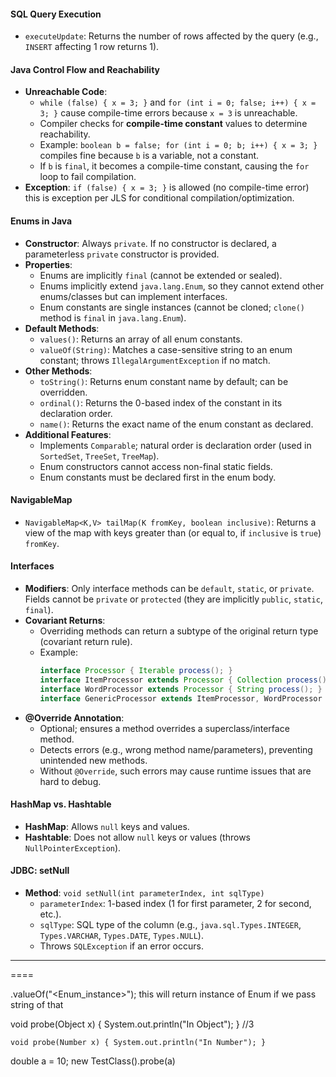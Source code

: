 
#### **SQL Query Execution**
- `executeUpdate`: Returns the number of rows affected by the query (e.g., `INSERT` affecting 1 row returns 1).

#### **Java Control Flow and Reachability**
- **Unreachable Code**: 
  - `while (false) { x = 3; }` and `for (int i = 0; false; i++) { x = 3; }` cause compile-time errors because `x = 3` is unreachable.
  - Compiler checks for **compile-time constant** values to determine reachability.
  - Example: `boolean b = false; for (int i = 0; b; i++) { x = 3; }` compiles fine because `b` is a variable, not a constant.
  - If `b` is `final`, it becomes a compile-time constant, causing the `for` loop to fail compilation.
- **Exception**: `if (false) { x = 3; }` is allowed (no compile-time error) this is exception per JLS for conditional compilation/optimization.

#### **Enums in Java**
- **Constructor**: Always `private`. If no constructor is declared, a parameterless `private` constructor is provided.
- **Properties**:
  - Enums are implicitly `final` (cannot be extended or sealed).
  - Enums implicitly extend `java.lang.Enum`, so they cannot extend other enums/classes but can implement interfaces.
  - Enum constants are single instances (cannot be cloned; `clone()` method is `final` in `java.lang.Enum`).
- **Default Methods**:
  - `values()`: Returns an array of all enum constants.
  - `valueOf(String)`: Matches a case-sensitive string to an enum constant; throws `IllegalArgumentException` if no match.
- **Other Methods**:
  - `toString()`: Returns enum constant name by default; can be overridden.
  - `ordinal()`: Returns the 0-based index of the constant in its declaration order.
  - `name()`: Returns the exact name of the enum constant as declared.
- **Additional Features**:
  - Implements `Comparable`; natural order is declaration order (used in `SortedSet`, `TreeSet`, `TreeMap`).
  - Enum constructors cannot access non-final static fields.
  - Enum constants must be declared first in the enum body.

#### **NavigableMap**
- `NavigableMap<K,V> tailMap(K fromKey, boolean inclusive)`: Returns a view of the map with keys greater than (or equal to, if `inclusive` is `true`) `fromKey`.

#### **Interfaces**
- **Modifiers**: Only interface methods can be `default`, `static`, or `private`. Fields cannot be `private` or `protected` (they are implicitly `public`, `static`, `final`).
- **Covariant Returns**:
  - Overriding methods can return a subtype of the original return type (covariant return rule).
  - Example:
    ```java
    interface Processor { Iterable process(); }
    interface ItemProcessor extends Processor { Collection process(); } // Valid: Collection extends Iterable
    interface WordProcessor extends Processor { String process(); } // Invalid: String is not a subtype of Iterable
    interface GenericProcessor extends ItemProcessor, WordProcessor {} // Invalid: Incompatible return types
    ```
- **@Override Annotation**:
  - Optional; ensures a method overrides a superclass/interface method.
  - Detects errors (e.g., wrong method name/parameters), preventing unintended new methods.
  - Without `@Override`, such errors may cause runtime issues that are hard to debug.

#### **HashMap vs. Hashtable**
- **HashMap**: Allows `null` keys and values.
- **Hashtable**: Does not allow `null` keys or values (throws `NullPointerException`).

#### **JDBC: setNull**
- **Method**: `void setNull(int parameterIndex, int sqlType)`
  - `parameterIndex`: 1-based index (1 for first parameter, 2 for second, etc.).
  - `sqlType`: SQL type of the column (e.g., `java.sql.Types.INTEGER`, `Types.VARCHAR`, `Types.DATE`, `Types.NULL`).
  - Throws `SQLException` if an error occurs.

---
====

<Enum>.valueOf("<Enum_instance>");
this will return instance of Enum  if we pass string of that



  void probe(Object x) { System.out.println("In Object"); } //3 

    void probe(Number x) { System.out.println("In Number"); }

  

   double a = 10; 
    new TestClass().probe(a)



  